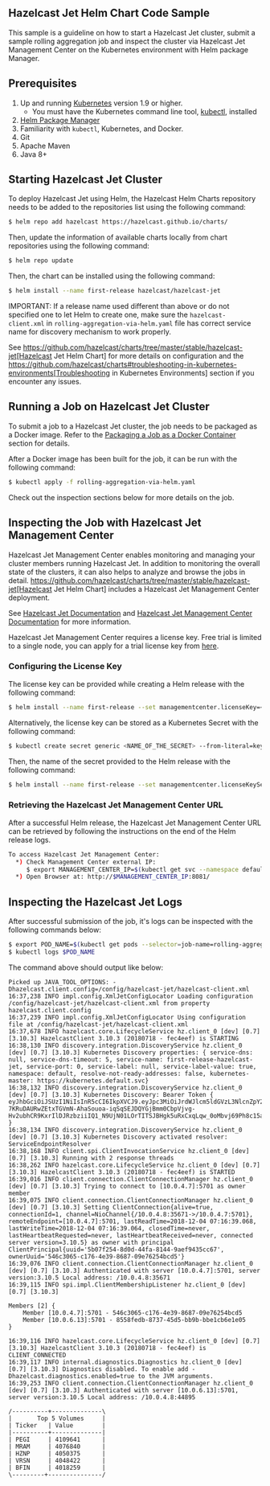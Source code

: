 ## Hazelcast Jet Helm Chart Code Sample

This sample is a guideline on how to start a Hazelcast Jet cluster, submit a 
sample rolling aggregation job and inspect the cluster via Hazelcast Jet 
Management Center on the Kubernetes environment with Helm package Manager.

## Prerequisites

1. Up and running [Kubernetes](https://kubernetes.io) version 1.9 or higher.
   * You must have the Kubernetes command line tool, [kubectl](https://kubernetes.io/docs/tasks/tools/install-kubectl/),
    installed
2. [Helm Package Manager](https://helm.sh/)
3. Familiarity with `kubectl`, Kubernetes, and Docker.
4. Git
5. Apache Maven
6. Java 8+


## Starting Hazelcast Jet Cluster

To deploy Hazelcast Jet using Helm, the Hazelcast Helm Charts repository 
needs to be added to the repositories list using the following command:

```bash
$ helm repo add hazelcast https://hazelcast.github.io/charts/
``` 

Then, update the information of available charts locally from chart repositories 
using the following command:

```bash
$ helm repo update
``` 

Then, the chart can be installed using the following command:

```bash
$ helm install --name first-release hazelcast/hazelcast-jet
``` 

IMPORTANT: If a release name used different than above or do not specified one 
to let Helm to create one, make sure the `hazelcast-client.xml` in 
`rolling-aggregation-via-helm.yaml` file has correct service name for discovery 
mechanism to work properly.

See https://github.com/hazelcast/charts/tree/master/stable/hazelcast-jet[Hazelcast Jet Helm Chart]
for more details on configuration and the https://github.com/hazelcast/charts#troubleshooting-in-kubernetes-environments[Troubleshooting in Kubernetes Environments] 
section if you encounter any issues.


## Running a Job on Hazelcast Jet Cluster

To submit a job to a Hazelcast Jet cluster, the job needs to be packaged as a 
Docker image. Refer to the [Packaging a Job as a Docker Container](../README.md#packaging-a-job-as-a-docker-container) 
section for details.

After a Docker image has been built for the job, it can be run with the 
following command:

```bash
$ kubectl apply -f rolling-aggregation-via-helm.yaml
```

Check out the inspection sections below for more details on the job.  

## Inspecting the Job with Hazelcast Jet Management Center

Hazelcast Jet Management Center enables monitoring and managing your cluster 
members running Hazelcast Jet. In addition to monitoring the overall state of 
the clusters, it can also helps to analyze and browse the jobs in detail. https://github.com/hazelcast/charts/tree/master/stable/hazelcast-jet[Hazelcast Jet Helm Chart] 
includes a Hazelcast Jet Management Center deployment.

See [Hazelcast Jet Documentation](http://docs.hazelcast.org/docs/jet/latest/manual) 
and [Hazelcast Jet Management Center Documentation](https://docs.hazelcast.org/docs/jet-management-center/latest/manual/) 
for more information.

Hazelcast Jet Management Center requires a license key. Free trial is limited 
to a single node, you can apply for a trial license key from [here](https://hazelcast.com/hazelcast-enterprise-download/). 

### Configuring the License Key

The license key can be provided while creating a Helm release with the following 
command:

```bash
$ helm install --name first-release --set managementcenter.licenseKey=<YOUR_LICENSE_KEY> hazelcast/hazelcast-jet
```

Alternatively, the license key can be stored as a Kubernetes Secret with the 
following command:

```bash
$ kubectl create secret generic <NAME_OF_THE_SECRET> --from-literal=key=<YOUR_LICENSE_KEY>
```

Then, the name of the secret provided to the Helm release with the following 
command:
     
```bash
$ helm install --name first-release --set managementcenter.licenseKeySecretName=<NAME_OF_THE_SECRET> hazelcast/hazelcast-jet
```

### Retrieving the Hazelcast Jet Management Center URL

After a successful Helm release, the Hazelcast Jet Management Center URL can be 
retrieved by following the instructions on the end of the Helm release logs.

```bash
To access Hazelcast Jet Management Center:
  *) Check Management Center external IP:
     $ export MANAGEMENT_CENTER_IP=$(kubectl get svc --namespace default first-release-hazelcast-jet-management-center -o jsonpath='{.status.loadBalancer.ingress[0].ip}')
  *) Open Browser at: http://$MANAGEMENT_CENTER_IP:8081/
```

## Inspecting the Hazelcast Jet Logs

After successful submission of the job, it's logs can be inspected with the 
following commands below:

```bash
$ export POD_NAME=$(kubectl get pods --selector=job-name=rolling-aggregation  -o=jsonpath='{.items[0].metadata.name}')
$ kubectl logs $POD_NAME
```

The command above should output like below:

```
Picked up JAVA_TOOL_OPTIONS: -Dhazelcast.client.config=/config/hazelcast-jet/hazelcast-client.xml
16:37,238 INFO impl.config.XmlJetConfigLocator Loading configuration /config/hazelcast-jet/hazelcast-client.xml from property hazelcast.client.config
16:37,239 INFO impl.config.XmlJetConfigLocator Using configuration file at /config/hazelcast-jet/hazelcast-client.xml
16:37,678 INFO hazelcast.core.LifecycleService hz.client_0 [dev] [0.7] [3.10.3] HazelcastClient 3.10.3 (20180718 - fec4eef) is STARTING
16:38,130 INFO discovery.integration.DiscoveryService hz.client_0 [dev] [0.7] [3.10.3] Kubernetes Discovery properties: { service-dns: null, service-dns-timeout: 5, service-name: first-release-hazelcast-jet, service-port: 0, service-label: null, service-label-value: true, namespace: default, resolve-not-ready-addresses: false, kubernetes-master: https://kubernetes.default.svc}
16:38,132 INFO discovery.integration.DiscoveryService hz.client_0 [dev] [0.7] [3.10.3] Kubernetes Discovery: Bearer Token { eyJhbGciOiJSUzI1NiIsInR5cCI6IkpXVCJ9.eyJpc3MiOiJrdWJlcm5ldGVzL3NlcnZpY2VhY2NvdW50Iiwia3ViZXJuZXRlcy5pby9zZXJ2aWNlYWNjb3VudC9uYW1lc3BhY2UiOiJkZWZhdWx0Iiwia3ViZXJuZXRlcy5pby9zZXJ2aWNlYWNjb3VudC9zZWNyZXQubmFtZSI6ImRlZmF1bHQtdG9rZW4tNzZ0OW0iLCJrdWJlcm5ldGVzLmlvL3NlcnZpY2VhY2NvdW50L3NlcnZpY2UtYWNjb3VudC5uYW1lIjoiZGVmYXVsdCIsImt1YmVybmV0ZXMuaW8vc2VydmljZWFjY291bnQvc2VydmljZS1hY2NvdW50LnVpZCI6ImI3Nzc3NDdkLWUzZmYtMTFlOC05MjljLTQyMDEwYTgwMDBmZSIsInN1YiI6InN5c3RlbTpzZXJ2aWNlYWNjb3VudDpkZWZhdWx0OmRlZmF1bHQifQ.TWo_UjuTzBjnldWT5Axo_vLkZh37OkXiDEmwJENchVOJAmIM-7KRuDAURwZEtxTGVmN-AhaSouoa-iqSqSEJDQYGjBmm0CbpVjvg-Hv2ubhCR9KxrIlDJRzbziiIQ1_N9UjN01LOrTITSJBHgk5uRxCxqLqw_0oMbvj69Ph8c15a2MtwgwVvzfAqK0Y0UkZ9mZ7jKNm2EutxwUMH9AwbbS5Qyi0VedvUYjnUhVUnJRru2CtXIWuPLE3_yFlp7piUNfBp2AOFtrwKsMXK8DsW5LArB0Waavlo51voDqjwTlO5c4PB0GyExzARxHJinm0bp2MVZxwCXZ_uWQrCpTg_nQ }
16:38,134 INFO discovery.integration.DiscoveryService hz.client_0 [dev] [0.7] [3.10.3] Kubernetes Discovery activated resolver: ServiceEndpointResolver
16:38,168 INFO client.spi.ClientInvocationService hz.client_0 [dev] [0.7] [3.10.3] Running with 2 response threads
16:38,262 INFO hazelcast.core.LifecycleService hz.client_0 [dev] [0.7] [3.10.3] HazelcastClient 3.10.3 (20180718 - fec4eef) is STARTED
16:39,016 INFO client.connection.ClientConnectionManager hz.client_0 [dev] [0.7] [3.10.3] Trying to connect to [10.0.4.7]:5701 as owner member
16:39,075 INFO client.connection.ClientConnectionManager hz.client_0 [dev] [0.7] [3.10.3] Setting ClientConnection{alive=true, connectionId=1, channel=NioChannel{/10.0.4.8:35671->/10.0.4.7:5701}, remoteEndpoint=[10.0.4.7]:5701, lastReadTime=2018-12-04 07:16:39.068, lastWriteTime=2018-12-04 07:16:39.064, closedTime=never, lastHeartbeatRequested=never, lastHeartbeatReceived=never, connected server version=3.10.5} as owner with principal ClientPrincipal{uuid='5b07f254-8d0d-44fa-8144-9aef9435cc67', ownerUuid='546c3065-c176-4e39-8687-09e76254bcd5'}
16:39,076 INFO client.connection.ClientConnectionManager hz.client_0 [dev] [0.7] [3.10.3] Authenticated with server [10.0.4.7]:5701, server version:3.10.5 Local address: /10.0.4.8:35671
16:39,115 INFO spi.impl.ClientMembershipListener hz.client_0 [dev] [0.7] [3.10.3] 

Members [2] {
	Member [10.0.4.7]:5701 - 546c3065-c176-4e39-8687-09e76254bcd5
	Member [10.0.6.13]:5701 - 8558fedb-8737-45d5-bb9b-bbe1cb6e1e05
}

16:39,116 INFO hazelcast.core.LifecycleService hz.client_0 [dev] [0.7] [3.10.3] HazelcastClient 3.10.3 (20180718 - fec4eef) is CLIENT_CONNECTED
16:39,117 INFO internal.diagnostics.Diagnostics hz.client_0 [dev] [0.7] [3.10.3] Diagnostics disabled. To enable add -Dhazelcast.diagnostics.enabled=true to the JVM arguments.
16:39,253 INFO client.connection.ClientConnectionManager hz.client_0 [dev] [0.7] [3.10.3] Authenticated with server [10.0.6.13]:5701, server version:3.10.5 Local address: /10.0.4.8:44895

/----------+--------------\
|       Top 5 Volumes     |
| Ticker   | Value        |
|----------+--------------|
| PEGI     | 4109641      |
| MRAM     | 4076840      |
| HZNP     | 4050375      |
| VRSN     | 4048422      |
| BFIN     | 4018259      |
\---------+---------------/

```


